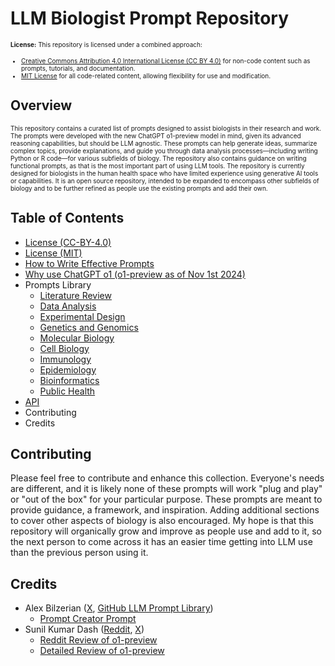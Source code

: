 # LLM Biologist Prompt Repository
<font size="1"> **License:** This repository is licensed under a combined approach:
* [Creative Commons Attribution 4.0 International License (CC BY 4.0)](https://github.com/ashwathr1008/chatgpt-biologist-prompt-library/blob/main/LICENSE%20(CC-BY-4.0).md) for non-code content such as prompts, tutorials, and documentation.
* [MIT License](https://github.com/ashwathr1008/chatgpt-biologist-prompt-library/blob/main/LICENSE%20(MIT).md) for all code-related content, allowing flexibility for use and modification.
</font>

## Overview
<font size="1"> This repository contains a curated list of prompts designed to assist biologists in their research and work. The prompts were developed with the new ChatGPT o1-preview model in mind, given its advanced reasoning capabilities, but should be LLM agnostic. These prompts can help generate ideas, summarize complex topics, provide explanations, and guide you through data analysis processes—including writing Python or R code—for various subfields of biology. The repository also contains guidance on writing functional prompts, as that is the most important part of using LLM tools. The repository is currently designed for biologists in the human health space who have limited experience using generative AI tools or capabilities. It is an open source repository, intended to be expanded to encompass other subfields of biology and to be further refined as people use the existing prompts and add their own.
</font>

## Table of Contents
* [License (CC-BY-4.0)](https://github.com/ashwathr1008/chatgpt-biologist-prompt-library/blob/main/LICENSE%20(CC-BY-4.0).md)
* [License (MIT)](https://github.com/ashwathr1008/chatgpt-biologist-prompt-library/blob/main/LICENSE%20(MIT).md)
* [How to Write Effective Prompts](https://github.com/ashwathr1008/chatgpt-biologist-prompt-library/blob/main/How%20to%20Write%20Effective%20Prompts.md)
* [Why use ChatGPT o1 (o1-preview as of Nov 1st 2024)](https://github.com/ashwathr1008/chatgpt-biologist-prompt-library/blob/main/Why-o1.md)
* Prompts Library
  * [Literature Review](https://github.com/ashwathr1008/chatgpt-biologist-prompt-library/blob/main/Literature-Review.md)
  * [Data Analysis](https://github.com/ashwathr1008/chatgpt-biologist-prompt-library/blob/main/Data-Analysis.md)
  * [Experimental Design](https://github.com/ashwathr1008/chatgpt-biologist-prompt-library/blob/main/Experimental-Design.md)
  * [Genetics and Genomics](https://github.com/ashwathr1008/chatgpt-biologist-prompt-library/blob/main/Genetics-and-Genomics.md)
  * [Molecular Biology](https://github.com/ashwathr1008/chatgpt-biologist-prompt-library/blob/main/Molecular-Biology.md)
  * [Cell Biology](https://github.com/ashwathr1008/chatgpt-biologist-prompt-library/blob/main/Cell-Biology.md)
  * [Immunology](https://github.com/ashwathr1008/chatgpt-biologist-prompt-library/blob/main/Immunology.md)
  * [Epidemiology](https://github.com/ashwathr1008/chatgpt-biologist-prompt-library/blob/main/Epidemiology.md)
  * [Bioinformatics](https://github.com/ashwathr1008/chatgpt-biologist-prompt-library/blob/main/Bioinformatics.md)
  * [Public Health](https://github.com/ashwathr1008/chatgpt-biologist-prompt-library/blob/main/Public-Health.md)
* [API](https://github.com/ashwathr1008/chatgpt-biologist-prompt-library/blob/main/API-(OpenAI-only).md)
* Contributing
* Credits

## Contributing
Please feel free to contribute and enhance this collection. Everyone's needs are different, and it is likely none of these prompts will work "plug and play" or "out of the box" for your particular purpose. These prompts are meant to provide guidance, a framework, and inspiration. Adding additional sections to cover other aspects of biology is also encouraged. My hope is that this repository will organically grow and improve as people use and add to it, so the next person to come across it has an easier time getting into LLM use than the previous person using it.

## Credits
* Alex Bilzerian ([X](https://x.com/alexbilz), [GitHub LLM Prompt Library](https://github.com/abilzerian/LLM-Prompt-Library))
  * [Prompt Creator Prompt](https://github.com/abilzerian/LLM-Prompt-Library/blob/main/Prompt%20Generation/Prompt%20Creator.md)
* Sunil Kumar Dash ([Reddit](https://www.reddit.com/user/SunilKumarDash/), [X](https://x.com/sunilkumrdash?lang=en))
  * [Reddit Review of o1-preview](https://www.reddit.com/r/LocalLLaMA/comments/1ficb0z/o1preview_a_model_great_at_math_and_reasonong/)
  * [Detailed Review of o1-preview](https://composio.dev/blog/openai-o1-preview-a-detailed-analysis/) 

